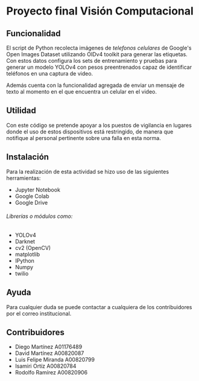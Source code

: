 # Proyecto final Visión Computacional 

## Funcionalidad
El script de Python recolecta imágenes de *telefonos celulares* de Google's Open Images Dataset utilizando OIDv4 toolkit para generar las etiquetas. Con estos datos configura los sets de entrenamiento y pruebas para generar un modelo YOLOv4 con pesos preentrenados capaz de identificar teléfonos en una captura de video. 

Además cuenta con la funcionalidad agregada de enviar un mensaje de texto al momento en el que encuentra un celular en el video.

## Utilidad
Con este código se pretende apoyar a los puestos de vigilancia en lugares donde el uso de estos dispositivos está restringido, de manera que notifique al personal pertinente sobre una falla en esta norma.

## Instalación
Para la realización de esta actividad se hizo uso de las siguientes herramientas:
- Jupyter Notebook
- Google Colab
- Google Drive

###### Librerías o módulos como:
- YOLOv4
- Darknet
- cv2 (OpenCV)
- matplotlib
- IPython
- Numpy
- twilio

## Ayuda
Para cualquier duda se puede contactar a cualquiera de los contribuidores por el correo institucional.

## Contribuidores
- Diego Martínez A01176489
- David Martínez A00820087
- Luis Felipe Miranda A00820799
- Isamiri Ortíz A00820784
- Rodolfo Ramírez A00820906
